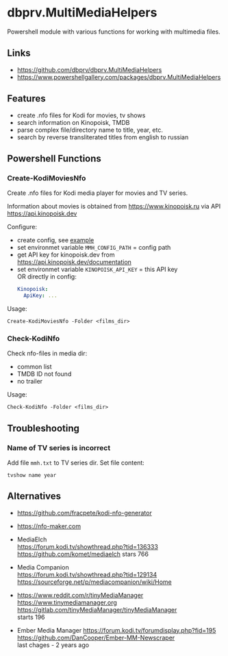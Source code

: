 ﻿# dbprv.MultiMediaHelpers

Powershell module with various functions for working with multimedia files.

## Links

- https://github.com/dbprv/dbprv.MultiMediaHelpers
- https://www.powershellgallery.com/packages/dbprv.MultiMediaHelpers

## Features

- create .nfo files for Kodi for movies, tv shows
- search information on Kinopoisk, TMDB
- parse complex file/directory name to title, year, etc.
- search by reverse transliterated titles from english to russian

## Powershell Functions

### Create-KodiMoviesNfo

Create .nfo files for Kodi media player for movies and TV series.

Information about movies is obtained from https://www.kinopoisk.ru via API https://api.kinopoisk.dev

Configure:
- create config, see [example](examples/configs/multimedia_helpers.yml)
- set environmet variable `MMH_CONFIG_PATH` = config path
- get API key for kinopoisk.dev from  https://api.kinopoisk.dev/documentation
- set environmet variable `KINOPOISK_API_KEY` = this API key \
  OR directly in config:
  ```yaml
  Kinopoisk:
    ApiKey: ...
  ```

Usage:
```pwsh
Create-KodiMoviesNfo -Folder <films_dir>
```

### Check-KodiNfo

Check nfo-files in media dir:
- common list
- TMDB ID not found
- no trailer

Usage:
```
Check-KodiNfo -Folder <films_dir>
```

## Troubleshooting

### Name of TV series is incorrect
Add file `mmh.txt` to TV series dir. Set file content:
```
tvshow name year
```

## Alternatives

- https://github.com/fracpete/kodi-nfo-generator

- https://nfo-maker.com

- MediaElch \
  https://forum.kodi.tv/showthread.php?tid=136333 \
  https://github.com/komet/mediaelch
  stars 766

- Media Companion \
  https://forum.kodi.tv/showthread.php?tid=129134 \
  https://sourceforge.net/p/mediacompanion/wiki/Home

- https://www.reddit.com/r/tinyMediaManager \
  https://www.tinymediamanager.org \
  https://gitlab.com/tinyMediaManager/tinyMediaManager \
  starts 196

- Ember Media Manager https://forum.kodi.tv/forumdisplay.php?fid=195 \
  https://github.com/DanCooper/Ember-MM-Newscraper \
  last chages - 2 years ago
